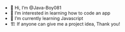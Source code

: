 - 👋 Hi, I’m @Java-Boy081
- 👀 I’m interested in learning how to code an app
- 🌱 I’m currently learning Javascript
- 🏗️ If anyone can give me a project idea, Thank you!
